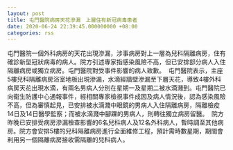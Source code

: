 ```yaml
---
layout: post
title: 屯門醫院病房天花滲漏　上層住有新冠病毒患者
date: 2020-06-24 22:39:45.000000000 +08:00
categories: rss
---
```


屯門醫院一個外科病房的天花出現滲漏，涉事病房對上一層為兒科隔離病房，住有確診新型冠狀病毒的病人。院方引述專家指感染風險不高，但已安排部分病人入住隔離病房或獨立病房。‪屯門醫院對受事件影響的病人致歉。
‪
‪屯門醫院表示，主座5樓兒科隔離病房浴室地板出現滲漏，水滴經牆壁滲漏至下層天花，導致4樓外科病房天花出現水滴，有兩名男病人分別在星期一及星期二被水滴濺到。‪屯門醫院已向衞生防護中心通報事件，經相關專家檢視事件成因及病人情況後，認為感染風險不高，但為審慎起見，已安排被水滴濺中眼鏡的男病人入住隔離病房，隔離檢疫14日及14日醫學監察；而被水滴濺中腳踝的男病人，則轉往獨立病房留醫。
‪
‪院方昨晚已安排受病房滲漏檢查影響的6名兒科病人及12名外科病人，暫時調至其他病房。院方會安排5樓的兒科隔離病房進行全面維修工程，預計需時數星期，期間會利用另一個隔離病房接收需隔離的兒科病人。
